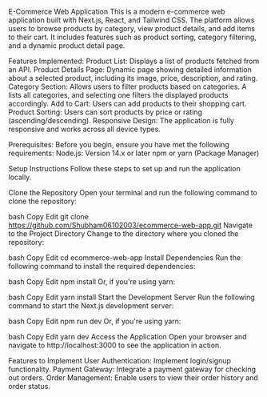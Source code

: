 E-Commerce Web Application
This is a modern e-commerce web application built with Next.js, React, and Tailwind CSS. The platform allows users to browse products by category, view product details, and add items to their cart. It includes features such as product sorting, category filtering, and a dynamic product detail page.

Features Implemented:
Product List: Displays a list of products fetched from an API.
Product Details Page: Dynamic page showing detailed information about a selected product, including its image, price, description, and rating.
Category Section: Allows users to filter products based on categories. A lists all categories, and selecting one filters the displayed products accordingly.
Add to Cart: Users can add products to their shopping cart.
Product Sorting: Users can sort products by price or rating (ascending/descending).
Responsive Design: The application is fully responsive and works across all device types.

Prerequisites:
Before you begin, ensure you have met the following requirements:
Node.js: Version 14.x or later
npm or yarn (Package Manager)

Setup Instructions
Follow these steps to set up and run the application locally.

Clone the Repository
Open your terminal and run the following command to clone the repository:

bash
Copy
Edit
git clone https://github.com/Shubham06102003/ecommerce-web-app.git
Navigate to the Project Directory
Change to the directory where you cloned the repository:

bash
Copy
Edit
cd ecommerce-web-app
Install Dependencies
Run the following command to install the required dependencies:

bash
Copy
Edit
npm install
Or, if you're using yarn:

bash
Copy
Edit
yarn install
Start the Development Server
Run the following command to start the Next.js development server:

bash
Copy
Edit
npm run dev
Or, if you're using yarn:

bash
Copy
Edit
yarn dev
Access the Application
Open your browser and navigate to http://localhost:3000 to see the application in action.

Features to Implement
User Authentication: Implement login/signup functionality.
Payment Gateway: Integrate a payment gateway for checking out orders.
Order Management: Enable users to view their order history and order status.
